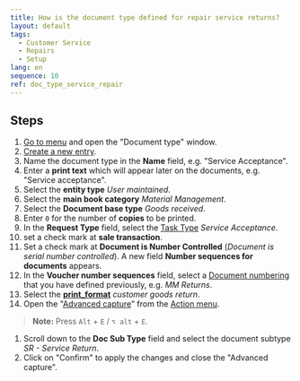 ```yaml
---
title: How is the document type defined for repair service returns?
layout: default
tags:
  - Customer Service
  - Repairs
  - Setup
lang: en
sequence: 10
ref: doc_type_service_repair
---
```


## Steps
1. [Go to menu](menu) and open the "Document type" window.
2. [Create a new entry](new_record_window).
3. Name the document type in the **Name** field, e.g. "Service Acceptance".
4. Enter a **print text** which will appear later on the documents, e.g. "Service acceptance".
5. Select the **entity type** *User maintained*.
6. Select the **main book category** *Material Management*.
7. Select the **Document base type** *Goods received*.
8. Enter `0` for the number of **copies** to be printed.
9. In the **Request Type** field, select the [Task Type](request_type_new) *Service Acceptance*.
10. set a check mark at **sale transaction**.
11. Set a check mark at **Document is Number Controlled** (*Document is serial number controlled*). A new field **Number sequences for documents** appears.
12. In the **Voucher number sequences** field, select a [Document numbering](define_new_doc_sequence) that you have defined previously, e.g. *MM Returns*.
13. Select the [**print_format**](add_print_format) *customer goods return*.
14. Open the "[Advanced capture](viewmodes#erw-capture)" from the [Action menu](startaction#actionmenu).
>**Note:** Press `Alt` + `E` / `⌥ alt` + `E`.

1. Scroll down to the **Doc Sub Type** field and select the document subtype *SR - Service Return*.
2. Click on "Confirm" to apply the changes and close the "Advanced capture".
